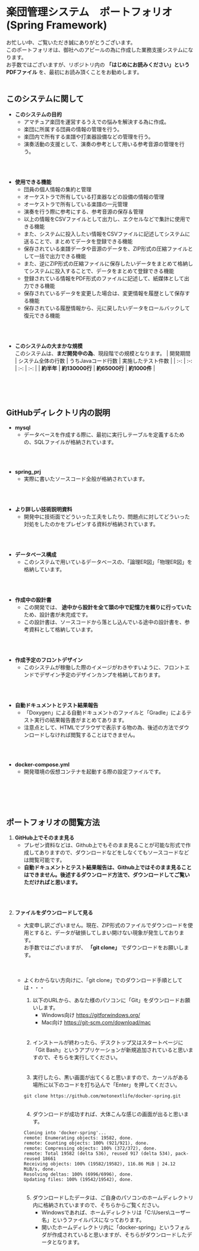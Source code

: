 # 楽団管理システム　ポートフォリオ </br> (Spring Framework)

お忙しい中、ご覧いただき誠にありがとうございます。</br>
このポートフォリオは、御社へのアピールの為に作成した業務支援システムになります。</br>
お手数ではございますが、リポジトリ内の **「はじめにお読みください」というPDFファイル** を、最初にお読み頂くことをお勧めします。</br>
</br>


## このシステムに関して

- **このシステムの目的**
    - アマチュア楽団を運営するうえでの悩みを解決する為に作成。
    - 楽団に所属する団員の情報の管理を行う。
    - 楽団内で所有する楽譜や打楽器設備などの管理を行う。
    - 演奏活動の支援として、演奏の参考として用いる参考音源の管理を行う。
</br>
</br>

- **使用できる機能**
    - 団員の個人情報の集約と管理
    - オーケストラで所有している打楽器などの設備の情報の管理
    - オーケストラで所有している楽譜の一元管理
    - 演奏を行う際に参考にする、参考音源の保存＆管理
    - 以上の情報をCSVファイルとして出力し、エクセルなどで集計に使用できる機能
    - また、システムに投入したい情報をCSVファイルに記述してシステムに送ることで、まとめてデータを登録できる機能
    - 保存されている楽譜データや音源のデータを、ZIP形式の圧縮ファイルとして一括で出力できる機能
    - また、逆にZIP形式の圧縮ファイルに保存したいデータをまとめて格納してシステムに投入することで、データをまとめて登録できる機能
    - 登録されている情報をPDF形式のファイルに記述して、紙媒体として出力できる機能
    - 保存されているデータを変更した場合は、変更情報を履歴として保存する機能
    - 保存されている履歴情報から、元に戻したいデータをロールバックして復元できる機能
</br>
</br>

- **このシステムの大まかな規模** </br>
    このシステムは、**まだ開発中の為**、現段階での規模となります。
    | 開発期間 | システム全体の行数 | うちJavaコード行数 | 実施したテスト件数 |
    | :-: | :-: | :-: | :-: |
    | **約半年** | **約130000行** | **約65000行** | **約1000件** |
</br>
</br>
</br>


## GitHubディレクトリ内の説明

- **mysql** 
    - データベースを作成する際に、最初に実行しテーブルを定義するための、SQLファイルが格納されています。
</br>
</br>

- **spring_prj** 
    - 実際に書いたソースコード全般が格納されています。
</br>
</br>

- **より詳しい技術説明資料** 
    - 開発中に技術面でどういった工夫をしたり、問題点に対してどういった対処をしたのかをプレゼンする資料が格納されています。
</br>
</br>

- **データベース構成** 
    - このシステムで用いているデータベースの、「論理ER図」「物理ER図」を格納しています。
</br>
</br>

- **作成中の設計書** 
    - この開発では、 **途中から設計を全て頭の中で記憶力を頼りに行っていた** ため、設計書が未完成です。
    - この設計書は、ソースコードから落とし込んでいる途中の設計書を、参考資料として格納しています。
</br>
</br>

- **作成予定のフロントデザイン** 
    - このシステムが稼働した際のイメージがわきやすいように、フロントエンドでデザイン予定のデザインカンプを格納しております。
</br>
</br>

- **自動ドキュメントとテスト結果報告** 
    - 「Doxygen」による⾃動ドキュメントのファイルと「Gradle」によるテスト実⾏の結果報告書がまとめてあります。
    - 注意点として、HTMLでブラウザで表示する物の為、後述の方法でダウンロードしなければ閲覧することはできません。
</br>
</br>

- **docker-compose.yml** 
    - 開発環境の仮想コンテナを起動する際の設定ファイルです。
</br>
</br>
</br>
</br>


## ポートフォリオの閲覧方法

1. **GitHub上でそのまま見る**
    - プレゼン資料などは、Github上でもそのまま見ることが可能な形式で作成してありますので、ダウンロードなどをしなくてもソースコードなどは閲覧可能です。
    - **自動ドキュメントとテスト結果報告は、Github上ではそのまま見ることはできません。後述するダウンロード方法で、ダウンロードしてご覧いただければと思います。**
</br>
</br>
    
2. **ファイルをダウンロードして見る**
    - 大変申し訳ございません。現在、ZIP形式のファイルでダウンロードを使用とすると、データが破損してしまい開けない現象が発生しております。</br>
    お手数ではございますが、 **「git clone」** でダウンロードをお願いします。
    </br>
    </br>

    - よくわからない方向けに、「git clone」でのダウンロード手順としては・・・
        1. 以下のURLから、あなた様のパソコンに「Git」をダウンロードお願いします。
            - Windows向け https://gitforwindows.org/
            - Mac向け https://git-scm.com/download/mac
        </br>
        </br>

        2. インストールが終わったら、デスクトップ又はスタートページに「Git Bash」というアプリケーションが新規追加されていると思いますので、そちらを実行してください。
        </br>
        </br>

        3. 実行したら、黒い画面が出てくると思いますので、カーソルがある場所に以下のコードを打ち込んで「Enter」を押してください。
        ```
        git clone https://github.com/motonextlife/docker-spring.git
        ```
        </br>
        
        4. ダウンロードが成功すれば、大体こんな感じの画面が出ると思います。
        ```
        Cloning into 'docker-spring'...
        remote: Enumerating objects: 19582, done.
        remote: Counting objects: 100% (921/921), done.
        remote: Compressing objects: 100% (372/372), done.
        remote: Total 19582 (delta 536), reused 917 (delta 534), pack-reused 18661
        Receiving objects: 100% (19582/19582), 116.86 MiB | 24.12 MiB/s, done.
        Resolving deltas: 100% (6996/6996), done.
        Updating files: 100% (19542/19542), done.
        ```
        </br>
        
        5. ダウンロードしたデータは、ご自身のパソコンのホームディレクトリ内に格納されていますので、そちらからご覧ください。
            - Windowsであれば、ホームディレクトリは「C:\Users\ユーザー名」というファイルパスになっております。
            - 開いたホームディレクトリ内に「docker-spring」というフォルダが作成されていると思いますが、そちらがダウンロードしたデータとなります。
        </br>
        </br>
